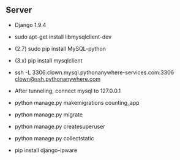 

## Server


* Django 1.9.4

* sudo apt-get install libmysqlclient-dev
* (2.7) sudo pip install MySQL-python
* (3.x) pip install mysqlclient

* ssh -L 3306:clown.mysql.pythonanywhere-services.com:3306 clown@ssh.pythonanywhere.com

* After tunneling, connect mysql to 127.0.0.1

* python manage.py makemigrations counting_app

* python manage.py migrate

* python manage.py createsuperuser

* python manage.py collectstatic

* pip install django-ipware


